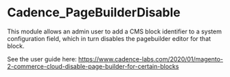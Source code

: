 # Cadence_PageBuilderDisable 

This module allows an admin user to add a CMS block identifier to a system configuration field, which in turn disables the pagebuilder editor for that block.

See the user guide here: https://www.cadence-labs.com/2020/01/magento-2-commerce-cloud-disable-page-builder-for-certain-blocks
